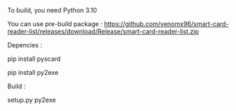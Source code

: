 To build, you need Python 3.10


You can use pre-build package : https://github.com/venomx96/smart-card-reader-list/releases/download/Release/smart-card-reader-list.zip



Depencies :

pip install pyscard

pip install py2exe

Build : 

setup.py py2exe


